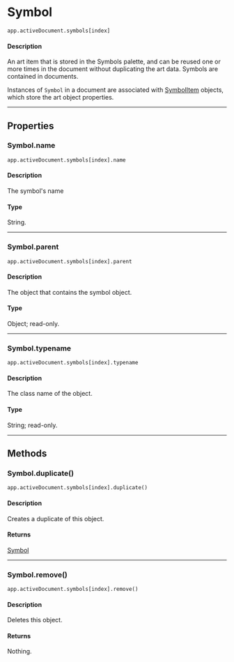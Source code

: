 # Symbol

`app.activeDocument.symbols[index]`

#### Description

An art item that is stored in the Symbols palette, and can be reused one or more times in the document without duplicating the art data. Symbols are contained in documents.

Instances of `Symbol` in a document are associated with [SymbolItem](./SymbolItem.md) objects, which store the art object properties.

---

## Properties

### Symbol.name

`app.activeDocument.symbols[index].name`

#### Description

The symbol's name

#### Type

String.

---

### Symbol.parent

`app.activeDocument.symbols[index].parent`

#### Description

The object that contains the symbol object.

#### Type

Object; read-only.

---

### Symbol.typename

`app.activeDocument.symbols[index].typename`

#### Description

The class name of the object.

#### Type

String; read-only.

---

## Methods

### Symbol.duplicate()

`app.activeDocument.symbols[index].duplicate()`

#### Description

Creates a duplicate of this object.

#### Returns

[Symbol](#symbol)

---

### Symbol.remove()

`app.activeDocument.symbols[index].remove()`

#### Description

Deletes this object.

#### Returns

Nothing.
